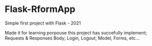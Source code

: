# Flask-RformApp
Simple first project with Flask - 2021 

Made it for learning porpouse this project has succefully implement; Requests & Responses Body; Login, Logout, Model, Forms, etc...
